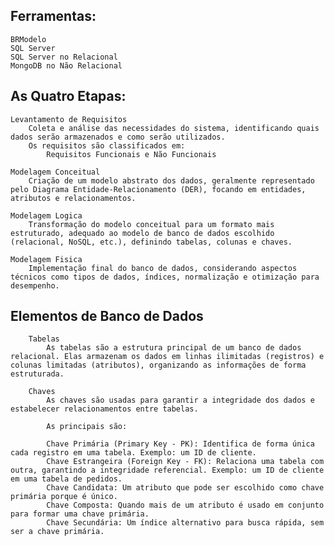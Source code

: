 ## Ferramentas:
	BRModelo
	SQL Server
	SQL Server no Relacional
	MongoDB no Não Relacional

## As Quatro Etapas:
	Levantamento de Requisitos
		Coleta e análise das necessidades do sistema, identificando quais dados serão armazenados e como serão utilizados.
		Os requisitos são classificados em:
			Requisitos Funcionais e Não Funcionais
		
	Modelagem Conceitual
		Criação de um modelo abstrato dos dados, geralmente representado pelo Diagrama Entidade-Relacionamento (DER), focando em entidades, atributos e relacionamentos.
		
	Modelagem Logica
		Transformação do modelo conceitual para um formato mais estruturado, adequado ao modelo de banco de dados escolhido (relacional, NoSQL, etc.), definindo tabelas, colunas e chaves.
		
	Modelagem Fisica
		Implementação final do banco de dados, considerando aspectos técnicos como tipos de dados, índices, normalização e otimização para desempenho.
		
## Elementos de Banco de Dados
		Tabelas
			As tabelas são a estrutura principal de um banco de dados relacional. Elas armazenam os dados em linhas ilimitadas (registros) e colunas limitadas (atributos), organizando as informações de forma estruturada.
			
		Chaves
			As chaves são usadas para garantir a integridade dos dados e estabelecer relacionamentos entre tabelas.
			
			As principais são:

			Chave Primária (Primary Key - PK): Identifica de forma única cada registro em uma tabela. Exemplo: um ID de cliente.
			Chave Estrangeira (Foreign Key - FK): Relaciona uma tabela com outra, garantindo a integridade referencial. Exemplo: um ID de cliente em uma tabela de pedidos.
			Chave Candidata: Um atributo que pode ser escolhido como chave primária porque é único.
			Chave Composta: Quando mais de um atributo é usado em conjunto para formar uma chave primária.
			Chave Secundária: Um índice alternativo para busca rápida, sem ser a chave primária.
	